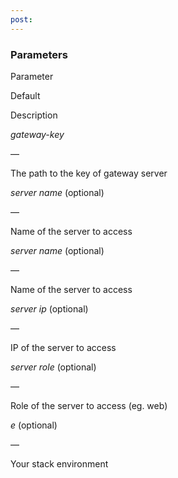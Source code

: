 ```yaml
---
post: 
---
```


### Parameters



    

        

            
Parameter

            
Default

            
Description

        

    

    

        

            
_gateway-key_

            
&mdash;

            
The path to the key of gateway server

        

        

            
_server name_ (optional)

            
&mdash;

            
Name of the server to access

        

        

            
_server name_ (optional)

            
&mdash;

            
Name of the server to access

        

        

            
_server ip_ (optional)

            
&mdash;

            
IP of the server to access

        

        

            
_server role_ (optional)

            
&mdash;

            
Role of the server to access (eg. web)

        

       

            
_e_ (optional)

            
&mdash;

            
Your stack environment

        

    




